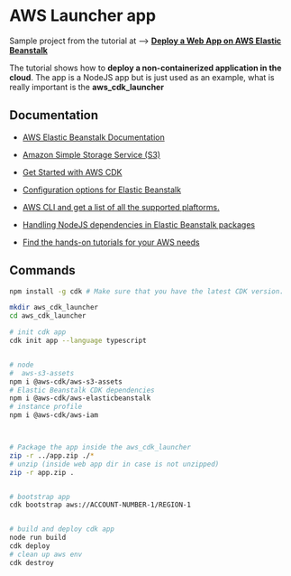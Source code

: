 AWS Launcher app
================

Sample project from the tutorial at --> **[Deploy a Web App on AWS Elastic Beanstalk](https://aws.amazon.com/getting-started/guides/deploy-webapp-elb/)**

The tutorial shows how to **deploy a non-containerized application in the cloud**.
The app is a NodeJS app but is just used as an example, what is really important is the 
**aws_cdk_launcher**


Documentation
-------------

* [AWS Elastic Beanstalk Documentation](https://docs.aws.amazon.com/elastic-beanstalk/?id=docs_gateway/?intClick=gsrc-2021)
* [Amazon Simple Storage Service (S3)](https://aws.amazon.com/s3/)
* [Get Started with AWS CDK](https://aws.amazon.com/getting-started/guides/setup-cdk/)
* [Configuration options for Elastic Beanstalk](https://docs.aws.amazon.com/elasticbeanstalk/latest/dg/command-options-general.html#command-options-general-autoscalingasg)
* [AWS CLI and get a list of all the supported plaftorms.](https://docs.aws.amazon.com/cli/latest/reference/elasticbeanstalk/list-available-solution-stacks.html)
* [Handling NodeJS dependencies in Elastic Beanstalk packages](https://docs.aws.amazon.com/elasticbeanstalk/latest/dg/nodejs-platform-dependencies.html)


* [Find the hands-on tutorials for your AWS needs](https://aws.amazon.com/getting-started/hands-on/?intClick=gsrc-2021&getting-started-all.sort-by=item.additionalFields.sortOrder&getting-started-all.sort-order=asc&awsf.getting-started-category=*all&awsf.getting-started-level=*all&awsf.getting-started-content-type=*all)

Commands
--------

```bash 
npm install -g cdk # Make sure that you have the latest CDK version.

mkdir aws_cdk_launcher
cd aws_cdk_launcher

# init cdk app 
cdk init app --language typescript


# node
#  aws-s3-assets
npm i @aws-cdk/aws-s3-assets
# Elastic Beanstalk CDK dependencies
npm i @aws-cdk/aws-elasticbeanstalk
# instance profile
npm i @aws-cdk/aws-iam



# Package the app inside the aws_cdk_launcher
zip -r ../app.zip ./*
# unzip (inside web app dir in case is not unzipped) 
zip -r app.zip .


# bootstrap app 
cdk bootstrap aws://ACCOUNT-NUMBER-1/REGION-1


# build and deploy cdk app
node run build
cdk deploy
# clean up aws env 
cdk destroy
```